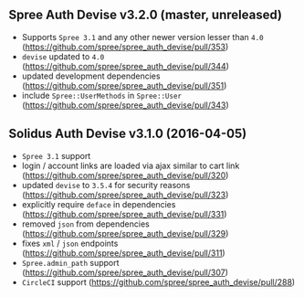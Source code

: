 ## Spree Auth Devise v3.2.0 (master, unreleased)

* Supports `Spree 3.1` and any other newer version lesser than `4.0` (https://github.com/spree/spree_auth_devise/pull/353)
* `devise` updated to `4.0` (https://github.com/spree/spree_auth_devise/pull/344)
* updated development dependencies (https://github.com/spree/spree_auth_devise/pull/351)
* include `Spree::UserMethods` in `Spree::User` (https://github.com/spree/spree_auth_devise/pull/343)

## Solidus Auth Devise v3.1.0 (2016-04-05)

* `Spree 3.1` support
* login / account links are loaded via ajax similar to cart link (https://github.com/spree/spree_auth_devise/pull/320)
* updated `devise` to `3.5.4` for security reasons (https://github.com/spree/spree_auth_devise/pull/323)
* explicitly require `deface` in dependencies (https://github.com/spree/spree_auth_devise/pull/331)
* removed `json` from dependencies (https://github.com/spree/spree_auth_devise/pull/329)
* fixes `xml` / `json` endpoints (https://github.com/spree/spree_auth_devise/pull/311)
* `Spree.admin_path` support (https://github.com/spree/spree_auth_devise/pull/307)
* `CircleCI` support (https://github.com/spree/spree_auth_devise/pull/288)

